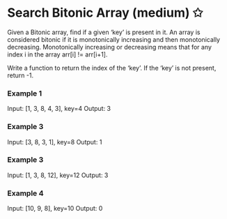 # Search Bitonic Array (medium) ✩

Given a Bitonic array, find if a given ‘key’ is present in it. 
An array is considered bitonic if it is monotonically increasing and then monotonically decreasing. 
Monotonically increasing or decreasing means that for any index i in the array arr[i] != arr[i+1].

Write a function to return the index of the ‘key’. If the ‘key’ is not present, return -1.

### Example 1
Input: [1, 3, 8, 4, 3], key=4
Output: 3

### Example 3
Input: [3, 8, 3, 1], key=8
Output: 1

### Example 3
Input: [1, 3, 8, 12], key=12
Output: 3

### Example 4
Input: [10, 9, 8], key=10
Output: 0